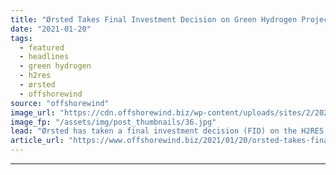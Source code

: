 ```yaml
---
title: "Ørsted Takes Final Investment Decision on Green Hydrogen Project"
date: "2021-01-20"
tags: 
  - featured
  - headlines
  - green hydrogen
  - h2res
  - ørsted
  - offshorewind
source: "offshorewind"
image_url: "https://cdn.offshorewind.biz/wp-content/uploads/sites/2/2021/01/20085006/Orsted_H2RES-site.jpg"
image_fp: "/assets/img/post_thumbnails/36.jpg"
lead: "Ørsted has taken a final investment decision (FID) on the H2RES green hydrogen demonstration"
article_url: "https://www.offshorewind.biz/2021/01/20/orsted-takes-final-investment-decision-on-green-hydrogen-project/"
---
```


---
